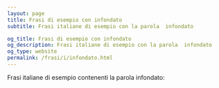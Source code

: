 ```yaml
---
layout: page
title: Frasi di esempio con infondato 
subtitle: Frasi italiane di esempio con la parola  infondato

og_title: Frasi di esempio con infondato 
og_description: Frasi italiane di esempio con la parola  infondato
og_type: website
permalink: /frasi/i/infondato.html
---
```


Frasi italiane di esempio contenenti la parola infondato:


